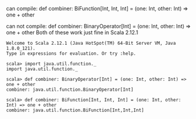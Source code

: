 can compile:
def combiner: BiFunction[Int, Int, Int] = (one: Int, other: Int) => one + other


can not compile:
def combiner: BinaryOperator[Int] = (one: Int, other: Int) => one + other
Both of these work just fine in Scala 2.12.1

```
Welcome to Scala 2.12.1 (Java HotSpot(TM) 64-Bit Server VM, Java 1.8.0_121).
Type in expressions for evaluation. Or try :help.

scala> import java.util.function._
import java.util.function._

scala> def combiner: BinaryOperator[Int] = (one: Int, other: Int) => one + other
combiner: java.util.function.BinaryOperator[Int]

scala> def combiner: BiFunction[Int, Int, Int] = (one: Int, other: Int) => one + other
combiner: java.util.function.BiFunction[Int,Int,Int]
```
